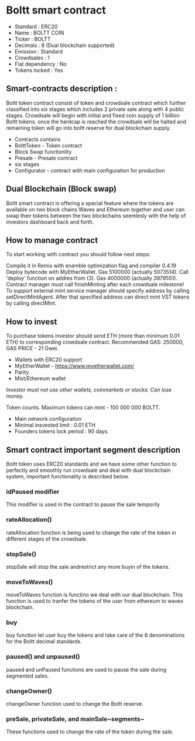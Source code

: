# Boltt smart contract
* Standard : ERC20
* Name : BOLTT COIN
* Ticker : BOLTT
* Decimals : 8 (Dual blockchain supported)
* Emission : Standard
* Crowdsales : 1
* Fiat dependency : No
* Tokens locked : Yes
## Smart-contracts description : 
Boltt token contract consist of token and crowdsale contract which further classified into six stages which includes 2 private sale along with 4 public stages. Crowdsale will begin with initial and fixed coin supply of 1 billion Boltt tokens. once the hardcap is reached the crowdsale will be halted and remaining token will go into boltt reserve for dual blockchain supply.

* Contracts contains
* BolttToken - Token contract
* Block Swap functionlity
* Presale - Presale contract
* six stages
* Configurator - contract with main configuration for production

## Dual Blockchain (Block swap)
Boltt smart contract is offering a special feature where the tokens are available on two block chains Waves and Ethereum together and user can swap their tokens between the two blockchains seemlesly with the help of investors dashboard back and forth.

## How to manage contract
To start working with contract you should follow next steps:

Compile it in Remix with enamble optimization flag and compiler 0.4.19
Deploy bytecode with MyEtherWallet. Gas 5100000 (actually 5073514).
Call 'deploy' function on addres from (3). Gas 4000000 (actually 3979551).
Contract manager must call finishMinting after each crowdsale milestone! To support external mint service manager should specify address by calling setDirectMintAgent. After that specified address can direct mint VST tokens by calling directMint.

## How to invest
To purchase tokens investor should send ETH (more than minimum 0.01 ETH) to corresponding crowdsale contract. Recommended GAS: 250000, GAS PRICE - 21 Gwei.

* Wallets with ERC20 support
* MyEtherWallet - https://www.myetherwallet.com/
* Parity
* Mist/Ethereum wallet

*Investor must not use other wallets, coinmarkets or stocks. Can lose money.*

Token counts.
Maximum tokens can mint - 100 000 000 BOLTT.

* Main network configuration
* Minimal insvested limit : 0.01 ETH
* Founders tokens lock period : 90 days.

## Smart contract important segment description
Boltt token uses ERC20 standards and we have some other function to perfectly and smoothly run crowdsale and deal with dual blockchain system, important functionality is described below.
### idPaused modifier
This modifier is used in the contract to pause the sale temporily
### rateAllocation()
rateAllocation function is being used to change the rate of the token in different stages of the crowdsale.
### stopSale()
stopSale will stop the sale andrestrict any more buyin of the tokens.
### moveToWaves()
moveToWaves function is functino we deal with our dual blockchain. This function is used to tranfer the tokens of the user from ethereum to waves blockchain.
### buy
buy function let user buy the tokens and take care of the 8 denominations for the Boltt  decimal standards.
### paused() and unpaused()
paused and unPaused functions are used to pause the sale during segmented sales.
### changeOwner()
changeOwner function used to change the Boltt reserve.
### preSale, privateSale, and mainSale~segments~
These functions used to change the rate of the token during the sale.

